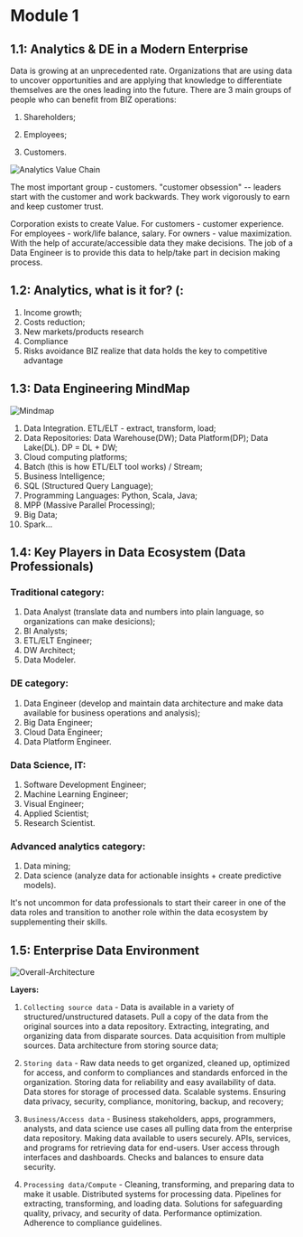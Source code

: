 # Module 1

## 1.1: Analytics & DE in a Modern Enterprise 

Data is growing at an unprecedented rate. Organizations that are using data to uncover opportunities and are applying that knowledge to differentiate themselves are the ones leading into the future. There are 3 main groups of people who can benefit from BIZ operations: 

1. Shareholders; 

2. Employees; 

3. Customers. 


![Analytics Value Chain](https://rockyourdata.cloud/wp-content/uploads/2019/02/Screen-Shot-2019-02-11-at-8.58.28-PM.png)

The most important group - customers. "customer obsession" -- leaders start with the customer and work backwards. They work vigorously to earn and keep customer trust. 

Corporation exists to create Value. For customers - customer experience. For employees - work/life balance, salary. For owners - value maximization. With the help of accurate/accessible data they make decisions. The job of a Data Engineer is to provide this data to help/take part in decision making process. 

## 1.2: Analytics, what is it for? (: 

1. Income growth;
2. Costs reduction; 
3. New markets/products research
4. Compliance
5. Risks avoidance
BIZ realize that data holds the key to competitive advantage

## 1.3: Data Engineering MindMap 

![Mindmap](https://user-images.githubusercontent.com/65634544/83002336-4a252e80-a050-11ea-884a-aad96a181f74.jpg)

1. Data Integration. ETL/ELT - extract, transform, load; 
2. Data Repositories: Data Warehouse(DW); Data Platform(DP); Data Lake(DL). DP = DL + DW; 
3. Cloud computing platforms; 
4. Batch (this is how ETL/ELT tool works) / Stream;
5. Business Intelligence;
6. SQL (Structured Query Language);
7. Programming Languages: Python, Scala, Java;
8. MPP (Massive Parallel Processing);
9. Big Data;
10. Spark...

## 1.4: Key Players in Data Ecosystem (Data Professionals)

### Traditional category:
1. Data Analyst (translate data and numbers into plain language, so organizations can make desicions);
2. BI Analysts;
3. ETL/ELT Engineer;
4. DW Architect;
5. Data Modeler. 

### DE category:
1. Data Engineer (develop and maintain data architecture and make data available for business operations and analysis);
2. Big Data Engineer;
3. Cloud Data Engineer;
4. Data Platform Engineer.

### Data Science, IT:
1. Software Development Engineer;
2. Machine Learning Engineer;
3. Visual Engineer; 
4. Applied Scientist; 
5. Research Scientist.

### Advanced analytics category:
1. Data mining;
2. Data science (analyze data for actionable insights + create predictive models).

It's not uncommon for data professionals to start their career in one of the data roles and transition to another role within the data ecosystem by supplementing their skills.

## 1.5: Enterprise Data Environment

![Overall-Architecture](https://user-images.githubusercontent.com/65634544/83002262-2feb5080-a050-11ea-93f1-3fe6196c973a.png)

**Layers:**
1. `Collecting source data` - Data is available in a variety of structured/unstructured datasets. Pull a copy of the data from the original sources into a data repository. Extracting, integrating, and organizing data from disparate sources. Data acquisition from multiple sources. Data architecture from storing source data;

2. `Storing data` - Raw data needs to get organized, cleaned up, optimized for access, and conform to compliances and standards enforced in the organization. Storing data for reliability and easy availability of data. Data stores for storage of processed data. Scalable systems. Ensuring data privacy, security, compliance, monitoring, backup, and recovery;

3. `Business/Access data` - Business stakeholders, apps, programmers, analysts, and data science use cases all pulling data from the enterprise data repository. Making data available to users securely. APIs, services, and programs for retrieving data for end-users. User access through interfaces and dashboards. Checks and balances to ensure data security.

4. `Processing data/Compute` - Cleaning, transforming, and preparing data to make it usable. Distributed systems for processing data. Pipelines for extracting, transforming, and loading data. Solutions for safeguarding quality, privacy, and security of data. Performance optimization. Adherence to compliance guidelines.



